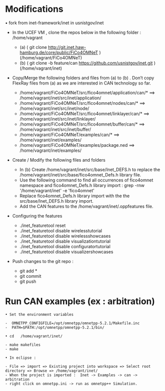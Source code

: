 
# Modifications 

• fork from inet-framework/inet in usnistgov/inet
* In the UCEF VM , clone the repos below in the following folder :  /home/vagrant 
	
	- (a) ( git clone http://git.inet.haw-hamburg.de/core/public/FiCo4OMNeT ) (/home/vagrant/﻿FiCo4OMNeT)
	- (b) ( git clone -b feature/can https://github.com/usnistgov/inet.git           ) (/home/vagrant/inet)
	
* Copy/Merge the following folders and files from (a) to (b) . Don’t copy FlexRay files from (a) as we are interested in CAN technology so far.  

	- /home/vagrant/﻿FiCo4OMNeT/src/﻿fico4omnet/application/can/*     ==>    /home/vagrant/inet/src/inet/application/
	- /home/vagrant/﻿FiCo4OMNeT/src/﻿fico4omnet/nodes/can/*              ==>   /home/vagrant/inet/src/inet/node/
	- /home/vagrant/﻿FiCo4OMNeT/src/﻿fico4omnet/linklayer/can/*          ==>   /home/vagrant/inet/src/inet/linklayer/
	- /home/vagrant/﻿FiCo4OMNeT/src/﻿fico4omnet/buffer/can/*              ==>   /home/vagrant/inet/src/inet/buffer/
	- /home/vagrant/﻿FiCo4OMNeT/examples/can/*                                      ==>   /home/vagrant/inet/examples/
	- /home/vagrant/﻿FiCo4OMNeT/examples/package.ned                          ==>   /home/vagrant/inet/examples/

* Create / Modify the following files and folders
	
	- In (b) Create /home/vagrant/inet/src/base/Inet_DEFS.h to replace the /home/vagrant/inet/src/base/fico4omnet_Defs.h library file. 
	- Use the following command to find all occurrences of fico4omnet namespace and fico4omnet_Defs.h library import : 
	      grep -rnw '/home/vagrant/inet' -e 'fico4omnet'
	- Replace fico4omnet_Defs.h library import with the the src/base/Inet_DEFS.h library import. 
	-  Add the CAN features to the /home/vagrant/inet/.oppfeatures file. 

* Configuring the features 
	
	- ./inet_featuretool reset
	- ./inet_featuretool disable wirelesstutorial
	- ./inet_featuretool disable wirelessshowcases
	- ./inet_featuretool disable visualizationtutorial
	- ./inet_featuretool disable configuratortutorial
	- ./inet_featuretool disable visualizershowcases

* Push changes to the git repo : 
	
	- git add *
	- git commit
	- git push
	

# Run CAN examples (ex : arbitration)

	
	• Set the environment variables
	
	-  OMNETPP_CONFIGFILE=/opt/omnetpp/omnetpp-5.2.1/Makefile.inc
	-  PATH=$PATH:/opt/omnetpp/omnetpp-5.2.1/bin/
	
	• cd   /home/vagrant/inet/
	
	- make makefiles 
	- make
	
	• In eclipse : 

	- File => import => Existing project into workspace => Select root directory => Browse => /home/vagrant/inet/
	- When the project is imported :  Inet -> Examples -> can -> arbitration
	- right click on omnetpp.ini -> run as omnetpp++ Simulation. 

